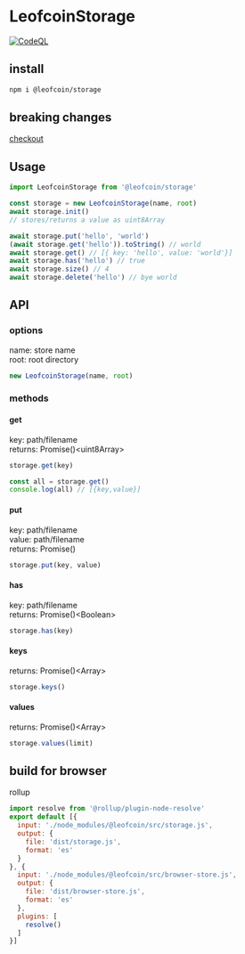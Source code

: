 # LeofcoinStorage 
[![CodeQL](https://github.com/leofcoin/storage/actions/workflows/codeql-analysis.yml/badge.svg)](https://github.com/leofcoin/storage/actions/workflows/codeql-analysis.yml)

>


## install
```sh
npm i @leofcoin/storage
```

## breaking changes
[checkout](./BREAKINGCHANGES.md)

## Usage

```js
import LeofcoinStorage from '@leofcoin/storage'

const storage = new LeofcoinStorage(name, root)
await storage.init()
// stores/returns a value as uint8Array

await storage.put('hello', 'world')
(await storage.get('hello')).toString() // world
await storage.get() // [{ key: 'hello', value: 'world'}]
await storage.has('hello') // true
await storage.size() // 4
await storage.delete('hello') // bye world
```

## API

### options

name: store name<br>
root: root directory<br>

```js
new LeofcoinStorage(name, root)
```

### methods

#### get
key: path/filename<br>
returns: Promise()&lt;uint8Array&gt;

```js
storage.get(key)

const all = storage.get()
console.log(all) // [{key,value}]
```

#### put
key: path/filename<br>
value: path/filename<br>
returns: Promise()

```js
storage.put(key, value)
```

#### has
key: path/filename<br>
returns: Promise()&lt;Boolean&gt;

```js
storage.has(key)
```

#### keys
returns: Promise()&lt;Array&gt;

```js
storage.keys()
```

#### values
returns: Promise()&lt;Array&gt;

```js
storage.values(limit)
```

## build for browser
rollup
```js
import resolve from '@rollup/plugin-node-resolve'
export default [{
  input: './node_modules/@leofcoin/src/storage.js',
  output: {
    file: 'dist/storage.js',
    format: 'es'
  }
}, {
  input: './node_modules/@leofcoin/src/browser-store.js',
  output: {
    file: 'dist/browser-store.js',
    format: 'es'
  },
  plugins: [
    resolve()
  ]
}]
```